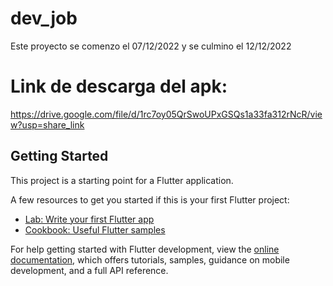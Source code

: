 # dev_job

Este proyecto se comenzo el 07/12/2022 y se culmino el 12/12/2022

# Link de descarga del apk:
https://drive.google.com/file/d/1rc7oy05QrSwoUPxGSQs1a33fa312rNcR/view?usp=share_link


## Getting Started

This project is a starting point for a Flutter application.

A few resources to get you started if this is your first Flutter project:

- [Lab: Write your first Flutter app](https://docs.flutter.dev/get-started/codelab)
- [Cookbook: Useful Flutter samples](https://docs.flutter.dev/cookbook)

For help getting started with Flutter development, view the
[online documentation](https://docs.flutter.dev/), which offers tutorials,
samples, guidance on mobile development, and a full API reference.
